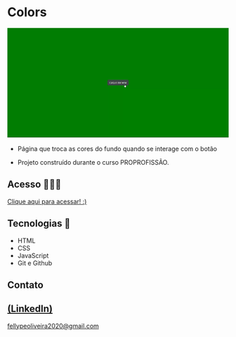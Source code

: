 # Colors

 ![preview](./.github/preview.gif)
 
 - Página que troca as cores do fundo quando se interage com o botão

 - Projeto construído durante o curso PROPROFISSÃO.

## Acesso 👨🏻‍💻
 [Clique aqui para acessar! :)](https://colors-fellype.vercel.app/)

## Tecnologias 👾
- HTML
- CSS
- JavaScript
- Git e Github

## Contato
[(LinkedIn)](https://www.linkedin.com/in/fellype-oliveira-920699230/)
-----
fellypeoliveira2020@gmail.com